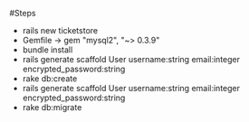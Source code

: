 #Steps

- rails new ticketstore
- Gemfile -> gem "mysql2", "~> 0.3.9"
- bundle install
- rails generate scaffold User username:string email:integer encrypted_password:string
- rake db:create
- rails generate scaffold User username:string email:integer encrypted_password:string
- rake db:migrate